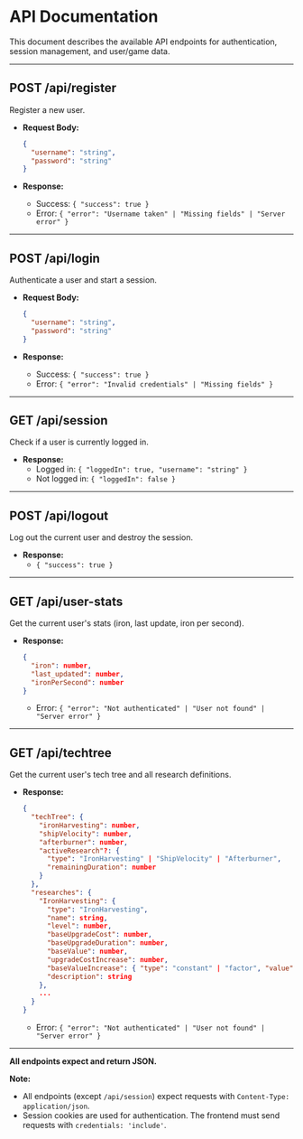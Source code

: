# API Documentation

This document describes the available API endpoints for authentication, session management, and user/game data.

---

## POST /api/register

Register a new user.

- **Request Body:**

  ```json
  {
    "username": "string",
    "password": "string"
  }
  ```

- **Response:**
  - Success: `{ "success": true }`
  - Error: `{ "error": "Username taken" | "Missing fields" | "Server error" }`

---

## POST /api/login

Authenticate a user and start a session.

- **Request Body:**

  ```json
  {
    "username": "string",
    "password": "string"
  }
  ```

- **Response:**
  - Success: `{ "success": true }`
  - Error: `{ "error": "Invalid credentials" | "Missing fields" }`

---

## GET /api/session

Check if a user is currently logged in.

- **Response:**
  - Logged in: `{ "loggedIn": true, "username": "string" }`
  - Not logged in: `{ "loggedIn": false }`

---

## POST /api/logout

Log out the current user and destroy the session.

- **Response:**
  - `{ "success": true }`

---

## GET /api/user-stats

Get the current user's stats (iron, last update, iron per second).

- **Response:**

  ```json
  {
    "iron": number,
    "last_updated": number,
    "ironPerSecond": number
  }
  ```

  - Error: `{ "error": "Not authenticated" | "User not found" | "Server error" }`

---

## GET /api/techtree

Get the current user's tech tree and all research definitions.

- **Response:**

  ```json
  {
    "techTree": {
      "ironHarvesting": number,
      "shipVelocity": number,
      "afterburner": number,
      "activeResearch"?: {
        "type": "IronHarvesting" | "ShipVelocity" | "Afterburner",
        "remainingDuration": number
      }
    },
    "researches": {
      "IronHarvesting": {
        "type": "IronHarvesting",
        "name": string,
        "level": number,
        "baseUpgradeCost": number,
        "baseUpgradeDuration": number,
        "baseValue": number,
        "upgradeCostIncrease": number,
        "baseValueIncrease": { "type": "constant" | "factor", "value": number },
        "description": string
      },
      ...
    }
  }
  ```
  
  - Error: `{ "error": "Not authenticated" | "User not found" | "Server error" }`

---

**All endpoints expect and return JSON.**

**Note:**

- All endpoints (except `/api/session`) expect requests with `Content-Type: application/json`.
- Session cookies are used for authentication. The frontend must send requests with `credentials: 'include'`.
